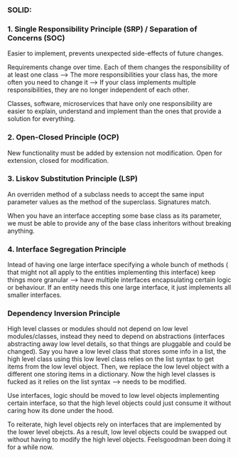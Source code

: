 ### SOLID:

### 1. Single Responsibility Principle (SRP) / Separation of Concerns (SOC)

Easier to implement, prevents unexpected side-effects of future changes. 

Requirements change over time. Each of them changes the responsibility of at 
least one class --> The more responsibilities your class has, the more often
you need to change it --> If your class implements multiple responsibilities, 
they are no longer independent of each other. 

Classes, software, microservices that have only one responsibility are easier
to explain, understand and implement than the ones that provide a solution for
everything.



### 2. Open-Closed Principle (OCP)

New functionality must be added by extension not modification. Open for extension, 
closed for modification.


### 3. Liskov Substitution Principle (LSP)

An overriden method of a subclass needs to accept the same input parameter 
values as the method of the superclass. Signatures match.

When you have an interface accepting some base class as its parameter, 
we must be able to provide any of the base class inheritors without breaking 
anything. 


### 4. Interface Segregation Principle

Intead of having one large interface specifying a whole bunch of methods (
that might not all apply to the entities implementing this interface) keep
things more granular --> have multiple interfaces encapsulating certain logic 
or behaviour. If an entity needs this one large interface, it just implements
all smaller interfaces.

### Dependency Inversion Principle

High level classes or modules should not depend on low level modules/classes,
instead they need to depend on abstractions (interfaces abstracting away low 
level details, so that things are pluggable and could be changed). 
Say you have a low level class that stores some info in a list, the high level
class using this low level class relies on the list syntax to get items from
the low level object. Then, we replace the low level object with a different one
storing items in a dictionary. Now the high level classes is fucked as it relies
on the list syntax --> needs to be modified. 


Use interfaces, logic should be moved to low level objects implementing certain
interface, so that the high level objects could just consume it without caring
how its done under the hood.

To reiterate, high level objects rely on interfaces that are implemented by
the lower level obejcts. As a result, low level objects could be swapped out 
without having to modify the high level objects. Feelsgoodman been doing it 
for a while now.